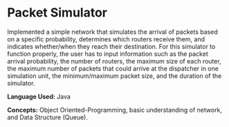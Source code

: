 # Packet Simulator
Implemented a simple network that simulates the arrival of packets based on a specific probability, determines which routers receive them, and indicates whether/when they reach their destination. For this simulator to function properly, the user has to input information such as the packet arrival probability, the number of routers, the maximum size of each router, the maximum number of packets that could arrive at the dispatcher in one simulation unit, the minimum/maximum packet size, and the duration of the simulator.

<b>Language Used:</b> Java

<b>Concepts:</b> Object Oriented-Programming, basic understanding of network, and Data Structure (Queue).
